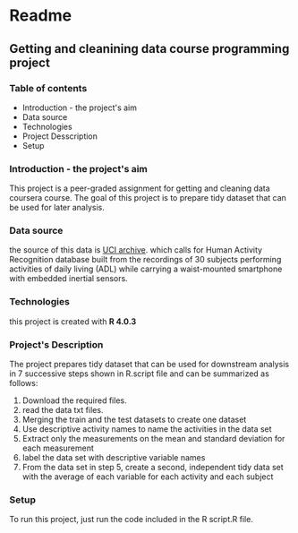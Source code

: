 # Readme 
## **Getting and cleanining data course programming project** 

### **Table of contents**
* Introduction - the project's aim
* Data source
* Technologies
* Project Desscription
* Setup

### **Introduction - the project's aim**
This project is a peer-graded assignment for getting and cleaning data coursera course.
The goal of this project is to prepare tidy dataset that can be used for later analysis.

### **Data source**
the source of this data is [UCI archive](http://archive.ics.uci.edu/ml/datasets/Human+Activity+Recognition+Using+Smartphones).
which calls for Human Activity Recognition database built from the recordings of 30 subjects performing activities of daily living (ADL) while carrying a waist-mounted smartphone with embedded inertial sensors.

### **Technologies**
this project is created with **R 4.0.3**

### **Project's Description**
The project prepares tidy dataset that can be used for downstream analysis in 7 successive steps shown in R.script file and can be summarized as follows: 

1. Download the required files.
2. read the data txt files.
3. Merging the train and the test datasets to create one dataset
4. Use descriptive activity names to name the activities in the data set
5. Extract only the measurements on the mean
and standard deviation for each measurement
6. label the data set with descriptive variable names
7. From the data set in step 5, create a second,
independent tidy data set with the average of each variable for each activity and each subject

### **Setup**
To run this project, just run the code included in the R script.R file.

